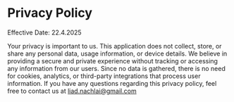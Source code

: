 # Privacy Policy

Effective Date: 22.4.2025

Your privacy is important to us. This application does not collect, store, or share any personal data, usage information, or device details. We believe in providing a secure and private experience without tracking or accessing any information from our users.
Since no data is gathered, there is no need for cookies, analytics, or third-party integrations that process user information.
If you have any questions regarding this privacy policy, feel free to contact us at liad.nachlai@gmail.com